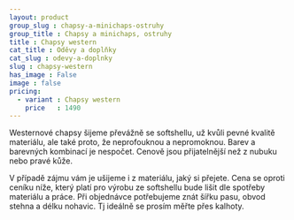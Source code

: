 ```yaml
---
layout: product
group_slug : chapsy-a-minichaps-ostruhy
group_title : Chapsy a minichaps, ostruhy
title : Chapsy western
cat_title : Oděvy a doplňky
cat_slug : odevy-a-doplnky
slug : chapsy-western
has_image : False
image : false
pricing:
  - variant : Chapsy western
    price   : 1490
---
```


Westernové chapsy šijeme převážně se softshellu, už kvůli pevné kvalitě materiálu, ale také proto, že neprofouknou a nepromoknou. Barev a barevných kombinací je nespočet. Cenově jsou přijatelnější než z nubuku nebo pravé kůže.

V případě zájmu vám je ušijeme i z materiálu, jaký si přejete. Cena se oproti ceníku níže, který platí pro výrobu ze softshellu bude lišit dle spotřeby materiálu a práce. Při objednávce potřebujeme znát šířku pasu, obvod stehna a délku nohavic. Tj ideálně se prosím měřte přes kalhoty.

